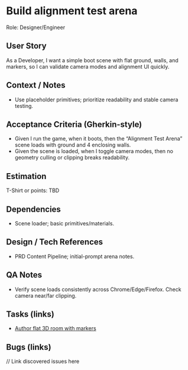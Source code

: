# Build alignment test arena

Role: Designer/Engineer

## User Story

As a Developer, I want a simple boot scene with flat ground, walls, and markers, so I can validate camera modes and alignment UI quickly.

## Context / Notes

- Use placeholder primitives; prioritize readability and stable camera testing.

## Acceptance Criteria (Gherkin-style)

- Given I run the game, when it boots, then the “Alignment Test Arena” scene loads with ground and 4 enclosing walls.
- Given the scene is loaded, when I toggle camera modes, then no geometry culling or clipping breaks readability.

## Estimation

T-Shirt or points: TBD

## Dependencies

- Scene loader; basic primitives/materials.

## Design / Tech References

- PRD Content Pipeline; initial-prompt arena notes.

## QA Notes

- Verify scene loads consistently across Chrome/Edge/Firefox. Check camera near/far clipping.

## Tasks (links)

- [Author flat 3D room with markers](./tasks/author-flat-3d-room-with-markers.md)

## Bugs (links)

// Link discovered issues here
